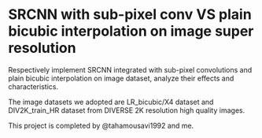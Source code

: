 # SRCNN with sub-pixel conv VS plain bicubic interpolation on image super resolution
Respectively implement SRCNN  integrated with sub-pixel convolutions and plain bicubic interpolation on image dataset, analyze their effects and characteristics.

The image datasets we adopted are LR_bicubic/X4 dataset and DIV2K_train_HR dataset from DIVERSE 2K resolution high quality images.

This project is completed by @tahamousavi1992 and me.
